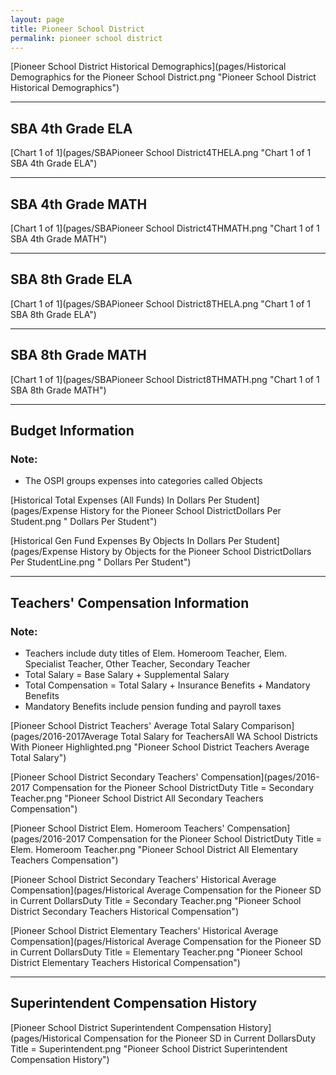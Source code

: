 ```yaml
---
layout: page
title: Pioneer School District
permalink: pioneer school district
---
```



[Pioneer School District Historical Demographics](pages/Historical Demographics for the Pioneer School District.png "Pioneer School District Historical Demographics")

___

## SBA 4th Grade ELA

[Chart 1 of 1](pages/SBAPioneer School District4THELA.png "Chart 1 of 1 SBA 4th Grade ELA")


___

## SBA 4th Grade MATH

[Chart 1 of 1](pages/SBAPioneer School District4THMATH.png "Chart 1 of 1 SBA 4th Grade MATH")


___

## SBA 8th Grade ELA

[Chart 1 of 1](pages/SBAPioneer School District8THELA.png "Chart 1 of 1 SBA 8th Grade ELA")


___

## SBA 8th Grade MATH

[Chart 1 of 1](pages/SBAPioneer School District8THMATH.png "Chart 1 of 1 SBA 8th Grade MATH")


___

## Budget Information
### Note:
- The OSPI groups expenses into categories called Objects

[Historical Total Expenses (All Funds) In Dollars Per Student](pages/Expense History for the Pioneer School DistrictDollars Per Student.png " Dollars Per Student")

[Historical Gen Fund Expenses By Objects In Dollars Per Student](pages/Expense History by Objects for the Pioneer School DistrictDollars Per StudentLine.png " Dollars Per Student")


___

## Teachers' Compensation Information
### Note:
- Teachers include duty titles of Elem. Homeroom Teacher, Elem. Specialist Teacher, Other Teacher, Secondary Teacher
- Total Salary = Base Salary + Supplemental Salary
- Total Compensation = Total Salary + Insurance Benefits + Mandatory Benefits
- Mandatory Benefits include pension funding and payroll taxes

[Pioneer School District Teachers' Average Total Salary Comparison](pages/2016-2017Average Total Salary for TeachersAll WA School Districts With Pioneer Highlighted.png "Pioneer School District Teachers Average Total Salary")

[Pioneer School District Secondary Teachers' Compensation](pages/2016-2017 Compensation for the Pioneer School DistrictDuty Title = Secondary Teacher.png "Pioneer School District All Secondary Teachers Compensation")

[Pioneer School District Elem. Homeroom Teachers' Compensation](pages/2016-2017 Compensation for the Pioneer School DistrictDuty Title = Elem. Homeroom Teacher.png "Pioneer School District All Elementary Teachers Compensation")

[Pioneer School District Secondary Teachers' Historical Average Compensation](pages/Historical Average Compensation for the Pioneer SD in Current DollarsDuty Title = Secondary Teacher.png "Pioneer School District Secondary Teachers Historical Compensation")

[Pioneer School District Elementary Teachers' Historical Average Compensation](pages/Historical Average Compensation for the Pioneer SD in Current DollarsDuty Title = Elementary Teacher.png "Pioneer School District Elementary Teachers Historical Compensation")


___

## Superintendent Compensation History

[Pioneer School District Superintendent Compensation History](pages/Historical Compensation for the Pioneer SD in Current DollarsDuty Title = Superintendent.png "Pioneer School District Superintendent Compensation History")

